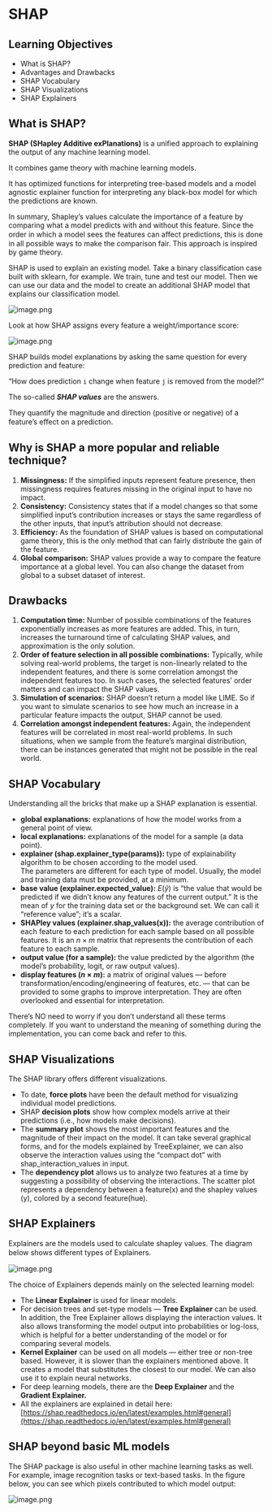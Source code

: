 # SHAP

## Learning Objectives

* What is SHAP?
* Advantages and Drawbacks
* SHAP Vocabulary
* SHAP Visualizations
* SHAP Explainers

## What is SHAP?

**SHAP (SHapley Additive exPlanations)** is a unified approach to explaining the output of any machine learning model.

It combines game theory with machine learning models.

It has optimized functions for interpreting tree-based models and a model agnostic explainer function for interpreting any black-box model for which the predictions are known.

In summary, Shapley’s values calculate the importance of a feature by comparing what a model predicts with and without this feature. Since the order in which a model sees the features can aﬀect predictions, this is done in all possible ways to make the comparison fair. This approach is inspired by game theory.

SHAP is used to explain an existing model. Take a binary classification case built with sklearn, for example. We train, tune and test our model. Then we can use our data and the model to create an additional SHAP model that explains our classification model.



![image.png](https://dphi-live.s3.amazonaws.com/media_uploads/image_8c1b23bf65e247bb9e4efaa6db0c51b8.png)




Look at how SHAP assigns every feature a weight/importance score:





![image.png](https://dphi-live.s3.amazonaws.com/media_uploads/image_63dfdaf2c6c64046890c5e57bd2c05d9.png)





SHAP builds model explanations by asking the same question for every prediction and feature:

“How does prediction `i` change when feature `j` is removed from the model?”

The so-called _**SHAP values**_ are the answers.

They quantify the magnitude and direction (positive or negative) of a feature’s eﬀect on a prediction.

## Why is SHAP a more popular and reliable technique?

1. **Missingness:** If the simplified inputs represent feature presence, then missingness requires features missing in the original input to have no impact.
2. **Consistency:** Consistency states that if a model changes so that some simplified input’s contribution increases or stays the same regardless of the other inputs, that input’s attribution should not decrease.
3. **Efficiency:** As the foundation of SHAP values is based on computational game theory, this is the only method that can fairly distribute the gain of the feature.
4. **Global comparison:** SHAP values provide a way to compare the feature importance at a global level. You can also change the dataset from global to a subset dataset of interest.

## Drawbacks

1. **Computation time:** Number of possible combinations of the features exponentially increases as more features are added. This, in turn, increases the turnaround time of calculating SHAP values, and approximation is the only solution.
2. **Order of feature selection in all possible combinations:** Typically, while solving real-world problems, the target is non-linearly related to the independent features, and there is some correlation amongst the independent features too. In such cases, the selected features’ order matters and can impact the SHAP values.
3. **Simulation of scenarios:** SHAP doesn’t return a model like LIME. So if you want to simulate scenarios to see how much an increase in a particular feature impacts the output, SHAP cannot be used.
4. **Correlation amongst independent features:** Again, the independent features will be correlated in most real-world problems. In such situations, when we sample from the feature’s marginal distribution, there can be instances generated that might not be possible in the real world.




## SHAP Vocabulary

Understanding all the bricks that make up a SHAP explanation is essential.

* **global explanations:** explanations of how the model works from a general point of view.
* **local explanations:** explanations of the model for a sample (a data point).
* **explainer (shap.explainer_type(params)):** type of explainability algorithm to be chosen according to the model used.  
The parameters are different for each type of model. Usually, the model and training data must be provided, at a minimum.
* **base value (explainer.expected_value):** $E(\hat y)$ is “the value that would be predicted if we didn’t know any features of the current output.” It is the mean of $y$ for the training data set or the background set. We can call it “reference value”; it’s a scalar.
* **SHAPley values (explainer.shap_values(x)):** the average contribution of each feature to each prediction for each sample based on all possible features. It is an $n \times m$ matrix that represents the contribution of each feature to each sample.
* **output value (for a sample):** the value predicted by the algorithm (the model’s probability, logit, or raw output values).
* **display features ($n \times m$):** a matrix of original values — before transformation/encoding/engineering of features, etc. — that can be provided to some graphs to improve interpretation. They are often overlooked and essential for interpretation.

There’s NO need to worry if you don’t understand all these terms completely. If you want to understand the meaning of something during the implementation, you can come back and refer to this.





## SHAP Visualizations

The SHAP library offers different visualizations.

* To date, **force plots** have been the default method for visualizing individual model predictions.
* SHAP **decision plots** show how complex models arrive at their predictions (i.e., how models make decisions).
* The **summary plot** shows the most important features and the magnitude of their impact on the model. It can take several graphical forms, and for the models explained by TreeExplainer, we can also observe the interaction values using the “compact dot” with shap\_interaction\_values in input.
* The **dependency plot** allows us to analyze two features at a time by suggesting a possibility of observing the interactions. The scatter plot represents a dependency between a feature(x) and the shapley values (y), colored by a second feature(hue).





## SHAP Explainers

Explainers are the models used to calculate shapley values. The diagram below shows diﬀerent types of Explainers.












![image.png](https://dphi-live.s3.amazonaws.com/media_uploads/image_6da2d045111f46d58df3d0ce4a2dab04.png)









The choice of Explainers depends mainly on the selected learning model:

* The **Linear Explainer** is used for linear models.
* For decision trees and set-type models — **Tree Explainer** can be used. In addition, the Tree Explainer allows displaying the interaction values. It also allows transforming the model output into probabilities or log-loss, which is helpful for a better understanding of the model or for comparing several models.
* **Kernel Explainer** can be used on all models — either tree or non-tree based. However, it is slower than the explainers mentioned above. It creates a model that substitutes the closest to our model. We can also use it to explain neural networks.
* For deep learning models, there are the **Deep Explainer** and the **Gradient Explainer.**
* All the explainers are explained in detail here: [https://shap.readthedocs.io/en/latest/examples.html#general](https://shap.readthedocs.io/en/latest/examples.html#general)


## SHAP beyond basic ML models

The SHAP package is also useful in other machine learning tasks as well. For example, image recognition tasks or text-based tasks. In the figure below, you can see which pixels contributed to which model output:

![image.png](https://dphi-live.s3.amazonaws.com/media_uploads/image_037717d8fd0f45c982452d5de23e771f.png)